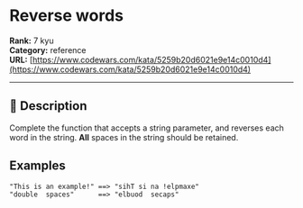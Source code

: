 # Reverse words

**Rank:** 7 kyu  
**Category:** reference  
**URL:** [https://www.codewars.com/kata/5259b20d6021e9e14c0010d4](https://www.codewars.com/kata/5259b20d6021e9e14c0010d4)

---

## 📝 Description

Complete the function that accepts a string parameter, and reverses each word in the string. **All** spaces in the string should be retained.

## Examples
```
"This is an example!" ==> "sihT si na !elpmaxe"
"double  spaces"      ==> "elbuod  secaps"
```
